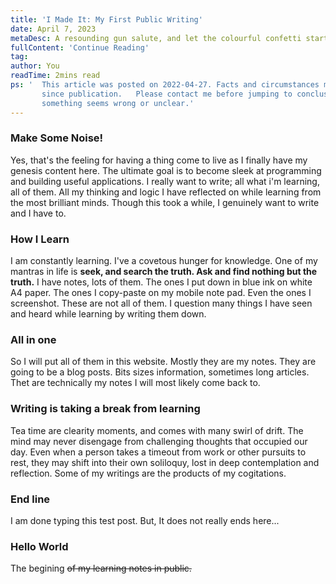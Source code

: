 ```yaml
---
title: 'I Made It: My First Public Writing'
date: April 7, 2023
metaDesc: A resounding gun salute, and let the colourful confetti start to fall gently. So finally I have put my first blog post here.
fullContent: 'Continue Reading'
tag: 
author: You
readTime: 2mins read
ps: '  This article was posted on 2022-04-27. Facts and circumstances may have change 
       since publication.   Please contact me before jumping to conclusions if
       something seems wrong or unclear.'   
---
```

### Make Some Noise!
Yes, that's the feeling for having a thing come to live as I finally have my genesis content here. The ultimate goal is to become sleek at programming and building useful applications.   I really want to write; all what i'm learning, all of them. All my thinking and logic I have reflected on while learning from the most brilliant minds. Though this took a while, I genuinely want to write and I have to.
### How I Learn
I am constantly learning. I've a covetous hunger for knowledge. One of my mantras in life is **seek, and search the truth. Ask and find nothing but the truth.** I have notes, lots of them. The ones I put down in blue ink on white A4 paper. The ones I copy-paste on my mobile note pad. Even the ones I screenshot. These are not all of them. I question many things I have seen and heard while learning by writing them down. 
### All in one 
So I will put all of them in this website. Mostly they are my notes. They are going to be a blog posts. Bits sizes information, sometimes long articles. Thet are technically my notes I will most likely come back to.
### Writing is taking a break from learning 
Tea time are clearity moments, and comes with many swirl of drift. The mind may never disengage from challenging thoughts that occupied our day. Even when a person takes a timeout from work or other pursuits to rest, they may shift into their own soliloquy, lost in deep contemplation and reflection. Some of my writings are the products of my cogitations.


### End line 
I am done typing this test post. But, It does not really ends here...

### Hello World
The begining ~~of my learning notes in public.~~
